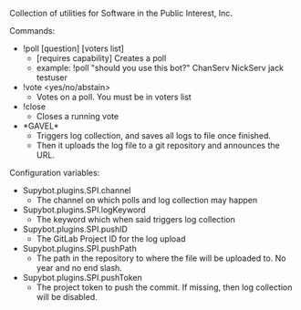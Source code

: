 Collection of utilities for Software in the Public Interest, Inc.

Commands:

- !poll [question] [voters list]
  - [requires capability] Creates a poll
  - example: !poll "should you use this bot?" ChanServ NickServ jack testuser
- !vote <yes/no/abstain>
  - Votes on a poll. You must be in voters list
- !close
  - Closes a running vote
- \*GAVEL\*
  - Triggers log collection, and saves all logs to file once finished.
  - Then it uploads the log file to a git repository and announces the URL.

Configuration variables:
- Supybot.plugins.SPI.channel
  - The channel on which polls and log collection may happen
- Supybot.plugins.SPI.logKeyword
  - The keyword which when said triggers log collection
- Supybot.plugins.SPI.pushID
  - The GitLab Project ID for the log upload
- Supybot.plugins.SPI.pushPath
  - The path in the repository to where the file will be uploaded to. No year and no end slash.
- Supybot.plugins.SPI.pushToken
  - The project token to push the commit. If missing, then log collection will be disabled.

